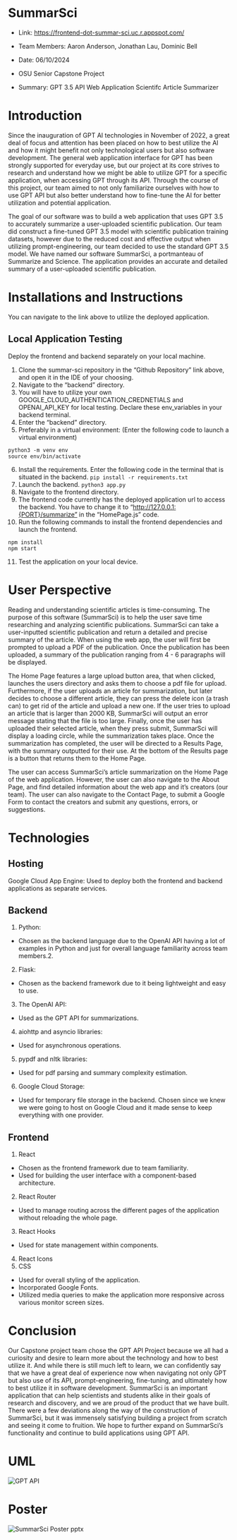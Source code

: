 # SummarSci

- Link: https://frontend-dot-summar-sci.uc.r.appspot.com/

- Team Members: Aaron Anderson, Jonathan Lau, Dominic Bell
- Date: 06/10/2024
- OSU Senior Capstone Project
- Summary: GPT 3.5 API Web Application Scientifc Article Summarizer

# Introduction

Since the inauguration of GPT AI technologies in November of 2022, a great deal of focus and attention has been placed on how to best utilize the AI and how it might benefit not only technological users but also software development. The general web application interface for GPT has been strongly supported for everyday use, but our project at its core strives to research and understand how we might be able to utilize GPT for a specific application, when accessing GPT through its API. Through the course of this project, our team aimed to not only familiarize ourselves with how to use GPT API but also better understand how to fine-tune the AI for better utilization and potential application. 

The goal of our software was to build a web application that uses GPT 3.5 to accurately summarize a user-uploaded scientific publication. Our team did construct a fine-tuned GPT 3.5 model with scientific publication training datasets, however due to the reduced cost and effective output when utilizing prompt-engineering, our team decided to use the standard GPT 3.5 model. We have named our software SummarSci, a portmanteau of Summarize and Science. The application provides an accurate and detailed summary of a user-uploaded scientific publication.

# Installations and Instructions

You can navigate to the link above to utilize the deployed application. 

## Local Application Testing

Deploy the frontend and backend separately on your local machine. 

1. Clone the summar-sci repository in the “Github Repository” link above, and open it in the IDE of your choosing. 
2. Navigate to the “backend” directory. 
3. You will have to utilize your own GOOGLE_CLOUD_AUTHENTICATION_CREDNETIALS and OPENAI_API_KEY for local testing. Declare these env_variables in your backend terminal.
4. Enter the “backend” directory.
5. Preferably in a virtual environment: (Enter the following code to launch a virtual environment)
```
python3 -m venv env
source env/bin/activate
```
6. Install the requirements. Enter the following code in the terminal that is situated in the backend. 
```pip install -r requirements.txt```
7. Launch the backend.
```python3 app.py```
8. Navigate to the frontend directory. 
9. The frontend code currently has the deployed application url to access the backend. You have to change it to “http://127.0.0.1:{PORT}/summarize” in the “HomePage.js” code.
10. Run the following commands to install the frontend dependencies and launch the frontend.
```
npm install
npm start
```
11. Test the application on your local device. 


# User Perspective

Reading and understanding scientific articles is time-consuming. The purpose of this software (SummarSci) is to help the user save time researching and analyzing scientific publications. SummarSci can take a user-inputted scientific publication and return a detailed and precise summary of the article. When using the web app, the user will first be prompted to upload a PDF of the publication. Once the publication has been uploaded, a summary of the publication ranging from 4 - 6 paragraphs will be displayed. 

The Home Page features a large upload button area, that when clicked, launches the users directory and asks them to choose a pdf file for upload. Furthermore, if the user uploads an article for summarization, but later decides to choose a different article, they can press the delete icon (a trash can) to get rid of the article and upload a new one. If the user tries to upload an article that is larger than 2000 KB, SummarSci will output an error message stating that the file is too large. Finally, once the user has uploaded their selected article, when they press submit, SummarSci will display a loading circle, while the summarization takes place. Once the summarization has completed, the user will be directed to a Results Page, with the summary outputted for their use. At the bottom of the Results page is a button that returns them to the Home Page. 

The user can access SummarSci’s article summarization on the Home Page of the web application. However, the user can also navigate to the About Page, and find detailed information about the web app and it’s creators (our team). The user can also navigate to the Contact Page, to submit a Google Form to contact the creators and submit any questions, errors, or suggestions. 

# Technologies

## Hosting
Google Cloud App Engine: Used to deploy both the frontend and backend applications as separate services.

## Backend
1. Python:
- Chosen as the backend language due to the OpenAI API having a lot of examples in Python and just for overall language familiarity across team members.2.
2. Flask:
- Chosen as the backend framework due to it being lightweight and easy to use.
3. The OpenAI API:
- Used as the GPT API for summarizations. 
4. aiohttp and asyncio libraries:
- Used for asynchronous operations.
5. pypdf and nltk libraries:
- Used for pdf parsing and summary complexity estimation.
6. Google Cloud Storage:
- Used for temporary file storage in the backend. Chosen since we knew we were going to host on Google Cloud and it made sense to keep everything with one provider.

## Frontend
1. React
- Chosen as the frontend framework due to team familiarity.
- Used for building the user interface with a component-based architecture.
2. React Router
- Used to manage routing across the different pages of the application without reloading the whole page.
3. React Hooks 
- Used for state management within components.
4. React Icons
5. CSS
- Used for overall styling of the application.
- Incorporated Google Fonts.
- Utilized media queries to make the application more responsive across various monitor screen sizes.


# Conclusion
Our Capstone project team chose the GPT API Project because we all had a curiosity and desire to learn more about the technology and how to best utilize it. And while there is still much left to learn, we can confidently say that we have a great deal of experience now when navigating not only GPT but also use of its API, prompt-engineering, fine-tuning, and ultimately how to best utilize it in software development. SummarSci is an important application that can help scientists and students alike in their goals of research and discovery, and we are proud of the product that we have built. There were a few deviations along the way of the construction of SummarSci, but it was immensely satisfying building a project from scratch and seeing it come to fruition. We hope to further expand on SummarSci’s functionality and continue to build applications using GPT API.

# UML

![GPT API](https://github.com/aaronanderson7/SummarSci/assets/107898465/b0c02595-6a6e-4f95-b82e-c00a12c34111)


# Poster

![SummarSci Poster pptx](https://github.com/aaronanderson7/SummarSci/assets/107898465/da0e4643-c95a-4e20-85a1-51cc4f3040a7)

